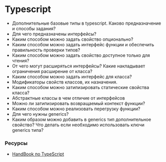 # Typescript

* Дополнительные базовые типы в typescript. Каково предназначение и способы задания?
* Для чего предназначены интерфейсы? 
* Каким способом можно задать свойство опционально? 
* Каким способом можно задать интерфейс функции и обеспечить правильность проверки типов?
* Каким способом можно задать свойство доступное только для чтения? 
* От чего могут расширяться интерфейсы? Какие накладывает ограничения расширение от класса? 
* Каким способом можно задать интерфейс для класса?  
* Модификаторы свойств классов, их назначения.
* Каким способом можно затипизировать статические свойства класса? 
* Абстрактные классы в чем отличие от интерфейсов
* Можно ли затипизировать возвращаемый контекст функции?
* Каким способом можно реализовать перегрузку функции?
* Для чего нужны generics?
* Каким образом можно добавить в generics тип дополнительное свойство? Что делать если необходимо использовать ключи generics типа? 

### Ресурсы
* [HandBook по TypeScript](https://www.typescriptlang.org/docs/handbook/basic-types.html)
